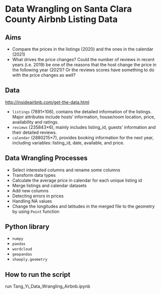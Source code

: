 # Data Wrangling on Santa Clara County Airbnb Listing Data
## Aims
-	Compare the prices in the listings (2020) and the ones in the calendar (2021) 
-	What drives the price changes? Could the number of reviews in recent years (i.e. 2019) be one of the reasons that the host change the price in the following year (2021)? Or the reviews scores have something to do with the price changes as well? 

## Data
http://insideairbnb.com/get-the-data.html
 - `listings` (7891×106), contains the detailed information of the listings. Major attributes include hosts’ information, house/room location, price, availability and ratings.
 - `reviews` (235843×6), mainly includes listing_id, guests’ information and their detailed reviews. 
 - `calendar` (2880215×7), provides booking information for the next year, including variables: listing_id, date, available, and price.
 
## Data Wrangling Processes
- Select interested columns and rename some columns
- Transform data types
- Calculate the average price in calendar for each unique listing id
- Merge listings and calendar datasets
- Add new columns
- Detecting errors in prices
- Handling NA values
- Change the longitudes and latitudes in the merged file to the geometry by using `Point` function


## Python library
- `numpy`
- `pandas`
-  `wordcloud`
- `geopandas`
- `shaeply.geometry`

## How to run the script
 run Tang_Yi_Data_Wrangling_Airbnb.ipynb
